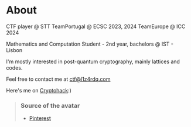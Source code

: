 # About

CTF player @ STT
TeamPortugal @ ECSC 2023, 2024
TeamEurope @ ICC 2024

Mathematics and Computation Student - 2nd year, bachelors @ IST - Lisbon

I'm mostly interested in post-quantum cryptography, mainly lattices and codes.

Feel free to contact me at ctf@l1z4rdq.com

Here's me on [Cryptohack](https://cryptohack.org/user/lizardqueen/):)


> ### Source of the avatar
> - [Pinterest](https://www.pinterest.com/pin/472948398369833813/)
